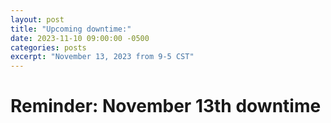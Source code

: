 ```yaml
---
layout: post
title: "Upcoming downtime:"
date: 2023-11-10 09:00:00 -0500
categories: posts
excerpt: "November 13, 2023 from 9-5 CST"
---
```


# Reminder: November 13th downtime
